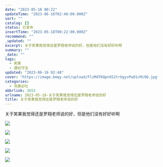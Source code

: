 ```yaml
---
date: "2023-05-18 00:22"
updateTime: "2023-06-16T02:48:00.000Z"
sort: ""
catalog: []
status: 已发布
insertTime: "2023-05-18T00:22:00.000Z"
recommend: ""
_updated: ""
excerpt: 关于笑果我觉得还是罗翔老师说的好，但是他们没有好好听啊
summary: ""
_date: ""
tags:
  - 笑果
  - 遵纪守法
updated: "2023-06-16 02:48"
cover: "https://image.bmqy.net/upload/FlzM4TKQpnXS2trbgyvPwO1cMi9Q.jpg"
categories:
  - 洗漱必吐
abbrlink: 2653
urlname: 2023-05-18-关于笑果我觉得还是罗翔老师说的好
title: 关于笑果我觉得还是罗翔老师说的好
---
```


关于笑果我觉得还是罗翔老师说的好，但是他们没有好好听啊

![](https://image.bmqy.net/upload/Fv1XB2xe7aT7fsNfHlyzOIEu1Pgv.jpg)

![](https://image.bmqy.net/upload/Fr2KXV79weKnVl20G77VimPu3RN6.jpg)

![](https://image.bmqy.net/upload/FqIqP0mXsB5otQoiXu_V-F1gZpF5.jpg)

![](https://image.bmqy.net/upload/FukFy8iLig3xP1Cgi8W4dFmEdoNM.jpg)

![](https://image.bmqy.net/upload/FlzM4TKQpnXS2trbgyvPwO1cMi9Q.jpg)

